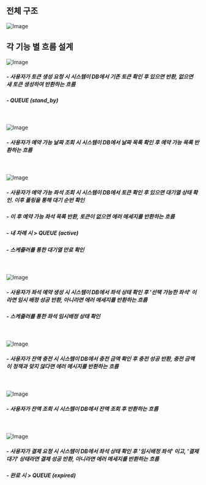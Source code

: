 ## 전체 구조

![Image](https://github.com/user-attachments/assets/e9596820-3816-4ad6-8527-f79e0b98a176)


## 각 기능 별 흐름 설계

![Image](https://github.com/user-attachments/assets/fac48ec2-84a3-41d4-bf4d-ffdf14e8acf4)
##### - 사용자가 토큰 생성 요청 시 시스템이 DB에서 기존 토큰 확인 후 있으면 반환, 없으면 새 토큰 생성하여 반환하는 흐름
##### - QUEUE (stand_by)
<br>

![Image](https://github.com/user-attachments/assets/88bce3e8-75ad-4300-9223-804c795e7a74)
##### - 사용자가 예약 가능 날짜 조회 시 시스템이 DB에서 날짜 목록 확인 후 예약 가능 목록 반환하는 흐름
<br>

![Image](https://github.com/user-attachments/assets/8ab40bb4-f861-4985-9e8a-9e88583073c2)
##### - 사용자가 예약 가능 좌석 조회 시 시스템이 DB에서 토큰 확인 후 있으면 대기열 상태 확인. 이후 폴링을 통해 대기 순번 확인
##### - 이 후 예약 가능 좌석 목록 반환, 토큰이 없으면 에러 메세지를 반환하는 흐름
##### - 내 차례 시 > QUEUE (active)
##### - 스케쥴러를 통한 대기열 만료 확인
<br>

![Image](https://github.com/user-attachments/assets/c8f7e492-1c33-451a-8476-b0434e15af45)
##### - 사용자가 좌석 예약 생성 시 시스템이 DB에서 좌석 상태 확인 후 '선택 가능한 좌석' 이라면 임시 배정 성공 반환, 아니라면 에러 메세지를 반환하는 흐름
##### - 스케쥴러를 통한 좌석 임시배정 상태 확인
<br>

![Image](https://github.com/user-attachments/assets/0334516c-0b6c-45fe-be70-7313bd471864)
##### - 사용자가 잔액 충전 시 시스템이 DB에서 충전 금액 확인 후 충전 성공 반환, 충전 금액이 정책과 맞지 않다면 에러 메시지를 반환하는 흐름
<br>

![Image](https://github.com/user-attachments/assets/14ba0220-b452-4644-9073-6feed4c0e25d)
##### - 사용자가 잔액 조회 시 시스템이 DB에서 잔액 조회 후 반환하는 흐름
<br>

![Image](https://github.com/user-attachments/assets/e910aaca-c640-4692-b854-d8167915345c)
##### - 사용자가 결제 요청 시 시스템이 DB에서 좌석 상태 확인 후 '임시배정 좌석' 이고, '결제 대기' 상태라면 결제 성공 반환, 아니라면 에러 메세지를 반환하는 흐름
##### - 완료 시 > QUEUE (expired)

